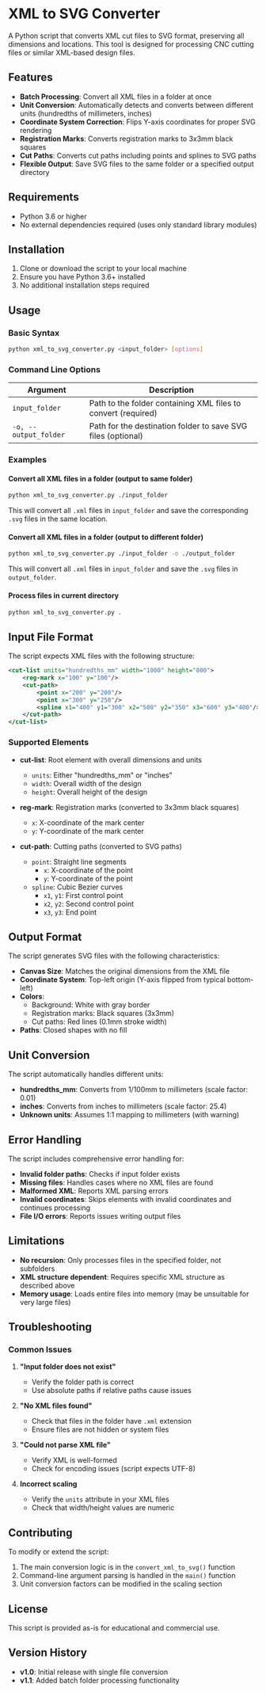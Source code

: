 # XML to SVG Converter

A Python script that converts XML cut files to SVG format, preserving all dimensions and locations. This tool is designed for processing CNC cutting files or similar XML-based design files.

## Features

- **Batch Processing**: Convert all XML files in a folder at once
- **Unit Conversion**: Automatically detects and converts between different units (hundredths of millimeters, inches)
- **Coordinate System Correction**: Flips Y-axis coordinates for proper SVG rendering
- **Registration Marks**: Converts registration marks to 3x3mm black squares
- **Cut Paths**: Converts cut paths including points and splines to SVG paths
- **Flexible Output**: Save SVG files to the same folder or a specified output directory

## Requirements

- Python 3.6 or higher
- No external dependencies required (uses only standard library modules)

## Installation

1. Clone or download the script to your local machine
2. Ensure you have Python 3.6+ installed
3. No additional installation steps required

## Usage

### Basic Syntax

```bash
python xml_to_svg_converter.py <input_folder> [options]
```

### Command Line Options

| Argument | Description |
|----------|-------------|
| `input_folder` | Path to the folder containing XML files to convert (required) |
| `-o, --output_folder` | Path for the destination folder to save SVG files (optional) |

### Examples

#### Convert all XML files in a folder (output to same folder)

```bash
python xml_to_svg_converter.py ./input_folder
```

This will convert all `.xml` files in `input_folder` and save the corresponding `.svg` files in the same location.

#### Convert all XML files in a folder (output to different folder)

```bash
python xml_to_svg_converter.py ./input_folder -o ./output_folder
```

This will convert all `.xml` files in `input_folder` and save the `.svg` files in `output_folder`.

#### Process files in current directory

```bash
python xml_to_svg_converter.py .
```

## Input File Format

The script expects XML files with the following structure:

```xml
<cut-list units="hundredths_mm" width="1000" height="800">
    <reg-mark x="100" y="100"/>
    <cut-path>
        <point x="200" y="200"/>
        <point x="300" y="250"/>
        <spline x1="400" y1="300" x2="500" y2="350" x3="600" y3="400"/>
    </cut-path>
</cut-list>
```

### Supported Elements

- **cut-list**: Root element with overall dimensions and units
  - `units`: Either "hundredths_mm" or "inches"
  - `width`: Overall width of the design
  - `height`: Overall height of the design

- **reg-mark**: Registration marks (converted to 3x3mm black squares)
  - `x`: X-coordinate of the mark center
  - `y`: Y-coordinate of the mark center

- **cut-path**: Cutting paths (converted to SVG paths)
  - `point`: Straight line segments
    - `x`: X-coordinate of the point
    - `y`: Y-coordinate of the point
  - `spline`: Cubic Bezier curves
    - `x1`, `y1`: First control point
    - `x2`, `y2`: Second control point
    - `x3`, `y3`: End point

## Output Format

The script generates SVG files with the following characteristics:

- **Canvas Size**: Matches the original dimensions from the XML file
- **Coordinate System**: Top-left origin (Y-axis flipped from typical bottom-left)
- **Colors**:
  - Background: White with gray border
  - Registration marks: Black squares (3x3mm)
  - Cut paths: Red lines (0.1mm stroke width)
- **Paths**: Closed shapes with no fill

## Unit Conversion

The script automatically handles different units:

- **hundredths_mm**: Converts from 1/100mm to millimeters (scale factor: 0.01)
- **inches**: Converts from inches to millimeters (scale factor: 25.4)
- **Unknown units**: Assumes 1:1 mapping to millimeters (with warning)

## Error Handling

The script includes comprehensive error handling for:

- **Invalid folder paths**: Checks if input folder exists
- **Missing files**: Handles cases where no XML files are found
- **Malformed XML**: Reports XML parsing errors
- **Invalid coordinates**: Skips elements with invalid coordinates and continues processing
- **File I/O errors**: Reports issues writing output files

## Limitations

- **No recursion**: Only processes files in the specified folder, not subfolders
- **XML structure dependent**: Requires specific XML structure as described above
- **Memory usage**: Loads entire files into memory (may be unsuitable for very large files)

## Troubleshooting

### Common Issues

1. **"Input folder does not exist"**
   - Verify the folder path is correct
   - Use absolute paths if relative paths cause issues

2. **"No XML files found"**
   - Check that files in the folder have `.xml` extension
   - Ensure files are not hidden or system files

3. **"Could not parse XML file"**
   - Verify XML is well-formed
   - Check for encoding issues (script expects UTF-8)

4. **Incorrect scaling**
   - Verify the `units` attribute in your XML files
   - Check that width/height values are numeric

## Contributing

To modify or extend the script:

1. The main conversion logic is in the `convert_xml_to_svg()` function
2. Command-line argument parsing is handled in the `main()` function
3. Unit conversion factors can be modified in the scaling section

## License

This script is provided as-is for educational and commercial use.

## Version History

- **v1.0**: Initial release with single file conversion
- **v1.1**: Added batch folder processing functionality